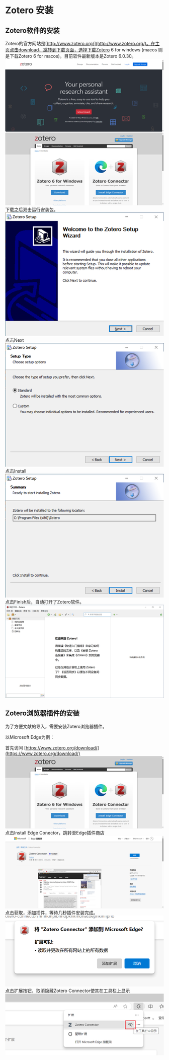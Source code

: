 # Zotero 安装
## Zotero软件的安装
Zotero的官方网站是[http://www.zotero.org/](http://www.zotero.org/)。在主页点击download，跳转到下载页面，选择下载Zotero 6 for windows (macos 则是下载Zotero 6 for macos)。目前软件最新版本是Zotero 6.0.30。
![Alt text](image.png)
![Alt text](image-1.png)
下载之后双击运行安装包。
![Alt text](image-4.png)
点击Next
![Alt text](image-5.png)
点击Install
![Alt text](image-6.png)
点击Finish后，自动打开了Zotero软件。
![Alt text](image-7.png)
## Zotero浏览器插件的安装

为了方便文献的导入，需要安装Zotero浏览器插件。

以Microsoft Edge为例：

首先访问 [https://www.zotero.org/download/](https://www.zotero.org/download/)
![Alt text](image-1.png)
点击Install Edge Conector，跳转至Edge插件商店
![Alt text](image-8.png)
点击获取，添加插件，等待几秒插件安装完成。
![Alt text](image-10.png)
点击扩展按钮，取消隐藏Zotero Connector使其在工具栏上显示
![Alt text](image-11.png)

